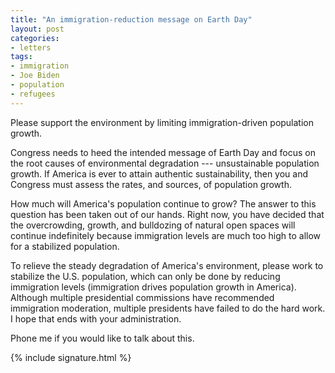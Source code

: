 ```yaml
---
title: "An immigration-reduction message on Earth Day"
layout: post
categories:
- letters
tags:
- immigration
- Joe Biden
- population
- refugees
---
```


Please support the environment by limiting immigration-driven population growth.

Congress needs to heed the intended message of Earth Day and focus on the root causes of environmental degradation --- unsustainable population growth. If America is ever to attain authentic sustainability, then you and Congress must assess the rates, and sources, of population growth.

How much will America's population continue to grow? The answer to this question has been taken out of our hands. Right now, you have decided that the overcrowding, growth, and bulldozing of natural open spaces will continue indefinitely because immigration levels are much too high to allow for a stabilized population.

To relieve the steady degradation of America's environment, please work to stabilize the U.S. population, which can only be done by reducing immigration levels (immigration drives population growth in America). Although multiple presidential commissions have recommended immigration moderation, multiple presidents have failed to do the hard work. I hope that ends with your administration.

Phone me if you would like to talk about this.

{% include signature.html %}
